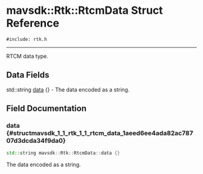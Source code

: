 # mavsdk::Rtk::RtcmData Struct Reference
`#include: rtk.h`

----


RTCM data type. 


## Data Fields


std::string [data](#structmavsdk_1_1_rtk_1_1_rtcm_data_1aeed6ee4ada82ac78707d3dcda34f9da0) {} - The data encoded as a string.


## Field Documentation


### data {#structmavsdk_1_1_rtk_1_1_rtcm_data_1aeed6ee4ada82ac78707d3dcda34f9da0}

```cpp
std::string mavsdk::Rtk::RtcmData::data {}
```


The data encoded as a string.

